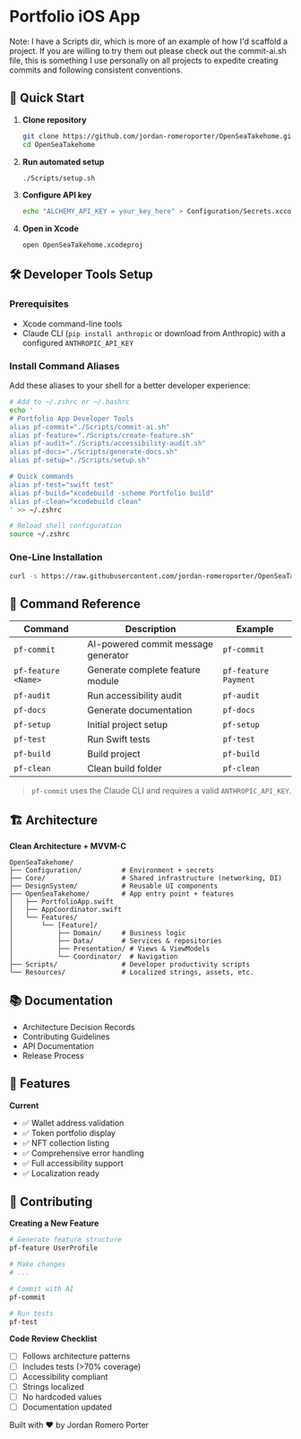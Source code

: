 # Portfolio iOS App

Note: I have a Scripts dir, which is more of an example of how I'd scaffold a project. If you are willing to try them out please check out the commit-ai.sh file, this is something I use personally on all projects to expedite creating commits and following consistent conventions. 

## 🚀 Quick Start

1. **Clone repository**
   ```bash
   git clone https://github.com/jordan-romeroporter/OpenSeaTakehome.git
   cd OpenSeaTakehome
   ```
2. **Run automated setup**
   ```bash
   ./Scripts/setup.sh
   ```
3. **Configure API key**
   ```bash
   echo "ALCHEMY_API_KEY = your_key_here" > Configuration/Secrets.xcconfig
   ```
4. **Open in Xcode**
   ```bash
   open OpenSeaTakehome.xcodeproj
   ```

## 🛠 Developer Tools Setup

### Prerequisites

- Xcode command-line tools
- Claude CLI (`pip install anthropic` or download from Anthropic) with a configured `ANTHROPIC_API_KEY`

### Install Command Aliases
Add these aliases to your shell for a better developer experience:

```bash
# Add to ~/.zshrc or ~/.bashrc
echo '
# Portfolio App Developer Tools
alias pf-commit="./Scripts/commit-ai.sh"
alias pf-feature="./Scripts/create-feature.sh"
alias pf-audit="./Scripts/accessibility-audit.sh"
alias pf-docs="./Scripts/generate-docs.sh"
alias pf-setup="./Scripts/setup.sh"

# Quick commands
alias pf-test="swift test"
alias pf-build="xcodebuild -scheme Portfolio build"
alias pf-clean="xcodebuild clean"
' >> ~/.zshrc

# Reload shell configuration
source ~/.zshrc
```

### One-Line Installation
```bash
curl -s https://raw.githubusercontent.com/jordan-romeroporter/OpenSeaTakehome/main/Scripts/install-aliases.sh | bash
```

## 📝 Command Reference

| Command | Description | Example |
| --- | --- | --- |
| `pf-commit` | AI-powered commit message generator | `pf-commit` |
| `pf-feature <Name>` | Generate complete feature module | `pf-feature Payment` |
| `pf-audit` | Run accessibility audit | `pf-audit` |
| `pf-docs` | Generate documentation | `pf-docs` |
| `pf-setup` | Initial project setup | `pf-setup` |
| `pf-test` | Run Swift tests | `pf-test` |
| `pf-build` | Build project | `pf-build` |
| `pf-clean` | Clean build folder | `pf-clean` |

> `pf-commit` uses the Claude CLI and requires a valid `ANTHROPIC_API_KEY`.

## 🏗 Architecture

**Clean Architecture + MVVM-C**

```
OpenSeaTakehome/
├── Configuration/          # Environment + secrets
├── Core/                   # Shared infrastructure (networking, DI)
├── DesignSystem/           # Reusable UI components
├── OpenSeaTakehome/        # App entry point + features
│   ├── PortfolioApp.swift
│   ├── AppCoordinator.swift
│   └── Features/
│       └── [Feature]/
│           ├── Domain/     # Business logic
│           ├── Data/       # Services & repositories
│           ├── Presentation/ # Views & ViewModels
│           └── Coordinator/  # Navigation
├── Scripts/                # Developer productivity scripts
└── Resources/              # Localized strings, assets, etc.
```

## 📚 Documentation

- Architecture Decision Records
- Contributing Guidelines
- API Documentation
- Release Process

## 🎯 Features

**Current**
- ✅ Wallet address validation
- ✅ Token portfolio display
- ✅ NFT collection listing
- ✅ Comprehensive error handling
- ✅ Full accessibility support
- ✅ Localization ready

## 🤝 Contributing

**Creating a New Feature**

```bash
# Generate feature structure
pf-feature UserProfile

# Make changes
# ...

# Commit with AI
pf-commit

# Run tests
pf-test
```

**Code Review Checklist**
- [ ] Follows architecture patterns
- [ ] Includes tests (>70% coverage)
- [ ] Accessibility compliant
- [ ] Strings localized
- [ ] No hardcoded values
- [ ] Documentation updated

Built with ❤️ by Jordan Romero Porter
